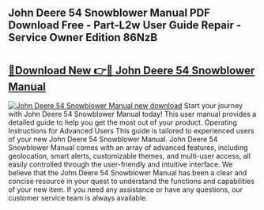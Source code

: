 ## John Deere 54 Snowblower Manual PDF Download Free - Part-L2w User Guide Repair - Service Owner Edition 86NzB

# <h2><a href="http://bc88840.oget.top/?id=John+Deere+54+Snowblower+Manual">🔗Download New 👉🔴 John Deere 54 Snowblower Manual</a></h2>

[![John Deere 54 Snowblower Manual new download](https://i.imgur.com/5g1atiW.png)](http://bc88840.oget.top/?id=John+Deere+54+Snowblower+Manual)
Start your journey with John Deere 54 Snowblower Manual today! This user manual provides a detailed guide to help you get the most out of your product. Operating Instructions for Advanced Users This guide is tailored to experienced users of your new John Deere 54 Snowblower Manual. John Deere 54 Snowblower Manual comes with an array of advanced features, including geolocation, smart alerts, customizable themes, and multi-user access, all easily controlled through the user-friendly and intuitive interface. We believe that the John Deere 54 Snowblower Manual has been a clear and concise resource in your quest to understand the functions and capabilities of your new item. If you need any assistance or have any questions, our customer service team is always available.
